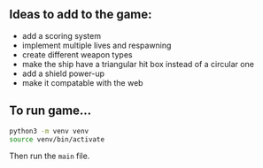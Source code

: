## Ideas to add to the game:

- add a scoring system
- implement multiple lives and respawning
- create different weapon types
- make the ship have a triangular hit box instead of a circular one
- add a shield power-up
- make it compatable with the web


## To run game...

```bash
python3 -m venv venv
source venv/bin/activate
```

Then run the <code>main</code> file. 
